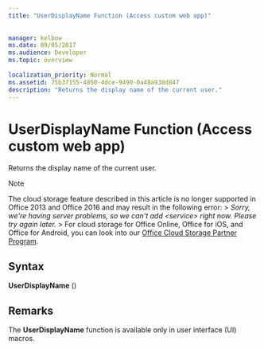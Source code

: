 ```yaml
---
title: "UserDisplayName Function (Access custom web app)"
 
 
manager: kelbow
ms.date: 09/05/2017
ms.audience: Developer
ms.topic: overview
  
localization_priority: Normal
ms.assetid: 75b37155-4850-4dce-9490-0a48a938d847
description: "Returns the display name of the current user."
---
```


# UserDisplayName Function (Access custom web app)

Returns the display name of the current user.
  
> [!NOTE]
> The cloud storage feature described in this article is no longer supported in Office 2013 and Office 2016 and may result in the following error: >  *Sorry, we're having server problems, so we can't add \<service\> right now. Please try again later.* > For cloud storage for Office Online, Office for iOS, and Office for Android, you can look into our [Office Cloud Storage Partner Program](https://dev.office.com/programs/officecloudstorage). 
  
## Syntax

 **UserDisplayName** () 
  
## Remarks

The **UserDisplayName** function is available only in user interface (UI) macros. 
  

